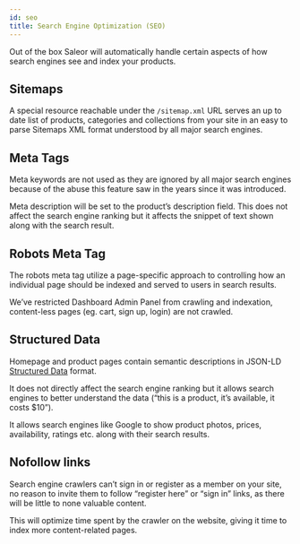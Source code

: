 ```yaml
---
id: seo
title: Search Engine Optimization (SEO)
---
```


Out of the box Saleor will automatically handle certain aspects of how search engines see and index your products.


## Sitemaps

A special resource reachable under the `/sitemap.xml` URL serves an up to date list of products, categories and collections from your site in an easy to parse Sitemaps XML format understood by all major search engines.


## Meta Tags

Meta keywords are not used as they are ignored by all major search engines because of the abuse this feature saw in the years since it was introduced.

Meta description will be set to the product’s description field. This does not affect the search engine ranking but it affects the snippet of text shown along with the search result.


## Robots Meta Tag

The robots meta tag utilize a page-specific approach to controlling how an individual page should be indexed and served to users in search results.

We’ve restricted Dashboard Admin Panel from crawling and indexation, content-less pages (eg. cart, sign up, login) are not crawled.


## Structured Data

Homepage and product pages contain semantic descriptions in JSON-LD [Structured Data](https://developers.google.com/search/docs/guides/intro-structured-data) format.

It does not directly affect the search engine ranking but it allows search engines to better understand the data (“this is a product, it’s available, it costs $10”).

It allows search engines like Google to show product photos, prices, availability, ratings etc. along with their search results.


## Nofollow links
Search engine crawlers can’t sign in or register as a member on your site, no reason to invite them to follow “register here” or “sign in” links, as there will be little to none valuable content.

This will optimize time spent by the crawler on the website, giving it time to index more content-related pages.